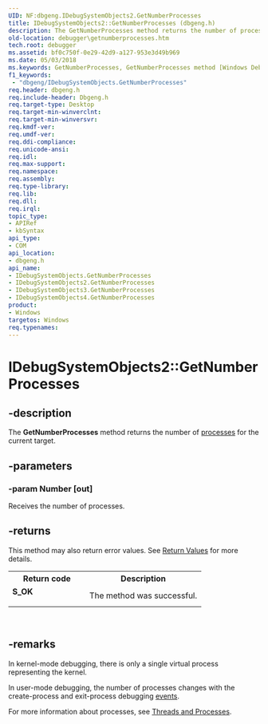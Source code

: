 ```yaml
---
UID: NF:dbgeng.IDebugSystemObjects2.GetNumberProcesses
title: IDebugSystemObjects2::GetNumberProcesses (dbgeng.h)
description: The GetNumberProcesses method returns the number of processes for the current target.
old-location: debugger\getnumberprocesses.htm
tech.root: debugger
ms.assetid: bf0c750f-0e29-42d9-a127-953e3d49b969
ms.date: 05/03/2018
ms.keywords: GetNumberProcesses, GetNumberProcesses method [Windows Debugging], GetNumberProcesses method [Windows Debugging],IDebugSystemObjects interface, GetNumberProcesses method [Windows Debugging],IDebugSystemObjects2 interface, GetNumberProcesses method [Windows Debugging],IDebugSystemObjects3 interface, GetNumberProcesses method [Windows Debugging],IDebugSystemObjects4 interface, IDebugSystemObjects interface [Windows Debugging],GetNumberProcesses method, IDebugSystemObjects2 interface [Windows Debugging],GetNumberProcesses method, IDebugSystemObjects2.GetNumberProcesses, IDebugSystemObjects2::GetNumberProcesses, IDebugSystemObjects3 interface [Windows Debugging],GetNumberProcesses method, IDebugSystemObjects3::GetNumberProcesses, IDebugSystemObjects4 interface [Windows Debugging],GetNumberProcesses method, IDebugSystemObjects4::GetNumberProcesses, IDebugSystemObjects::GetNumberProcesses, IDebugSystemObjects_28914631-9658-462c-8234-f48bb85efdf6.xml, dbgeng/IDebugSystemObjects2::GetNumberProcesses, dbgeng/IDebugSystemObjects3::GetNumberProcesses, dbgeng/IDebugSystemObjects4::GetNumberProcesses, dbgeng/IDebugSystemObjects::GetNumberProcesses, debugger.getnumberprocesses
f1_keywords:
 - "dbgeng/IDebugSystemObjects.GetNumberProcesses"
req.header: dbgeng.h
req.include-header: Dbgeng.h
req.target-type: Desktop
req.target-min-winverclnt: 
req.target-min-winversvr: 
req.kmdf-ver: 
req.umdf-ver: 
req.ddi-compliance: 
req.unicode-ansi: 
req.idl: 
req.max-support: 
req.namespace: 
req.assembly: 
req.type-library: 
req.lib: 
req.dll: 
req.irql: 
topic_type:
- APIRef
- kbSyntax
api_type:
- COM
api_location:
- dbgeng.h
api_name:
- IDebugSystemObjects.GetNumberProcesses
- IDebugSystemObjects2.GetNumberProcesses
- IDebugSystemObjects3.GetNumberProcesses
- IDebugSystemObjects4.GetNumberProcesses
product:
- Windows
targetos: Windows
req.typenames: 
---
```


# IDebugSystemObjects2::GetNumberProcesses


## -description


The <b>GetNumberProcesses</b> method returns the number of <a href="https://docs.microsoft.com/windows-hardware/drivers/debugger/controlling-threads-and-processes">processes</a> for the current target.


## -parameters




### -param Number [out]

Receives the number of processes.


## -returns



This method may also return error values.  See <a href="https://docs.microsoft.com/windows-hardware/drivers/debugger/hresult-values">Return Values</a> for more details.

<table>
<tr>
<th>Return code</th>
<th>Description</th>
</tr>
<tr>
<td width="40%">
<dl>
<dt><b>S_OK</b></dt>
</dl>
</td>
<td width="60%">
The method was successful.

</td>
</tr>
</table>
 




## -remarks



In kernel-mode debugging, there is only a single virtual process representing the kernel.

In user-mode debugging, the number of processes changes with the create-process and exit-process debugging <a href="https://docs.microsoft.com/windows-hardware/drivers/debugger/events">events</a>.

For more information about processes, see <a href="https://docs.microsoft.com/windows-hardware/drivers/debugger/threads-and-processes">Threads and Processes</a>.



